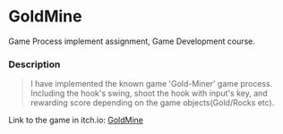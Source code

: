 # GoldMine

Game Process implement assignment, Game Development course.

### Description

> I have implemented the known game 'Gold-Miner' game process.
> Including the hook's swing, shoot the hook with input's key, and rewarding score depending on the game objects(Gold/Rocks etc).

Link to the game in itch.io:
[GoldMine](https://parkpulse.itch.io/goldmine)
